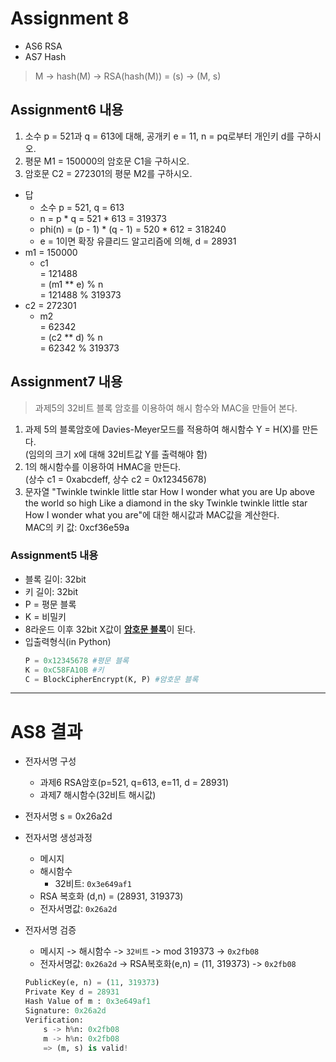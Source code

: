 # Assignment 8


* AS6 RSA
* AS7 Hash
> M -> hash(M) -> RSA(hash(M)) = (s) -> (M,  s)

## Assignment6 내용
1. 소수 p = 521과 q = 613에 대해, 공개키 e = 11, n = pq로부터 개인키 d를 구하시오.
2. 평문 M1 = 150000의 암호문 C1을 구하시오.
3. 암호문 C2 = 272301의 평문 M2를 구하시오.
* 답
    * 소수 p = 521, q = 613
    * n = p * q = 521 * 613 = 319373
    * phi(n) = (p - 1) * (q - 1) = 520 * 612 = 318240
    * e = 1이면 확장 유클리드 알고리즘에 의해, d = 28931
* m1 = 150000
    * c1 <br>= 121488<br>= (m1 ** e) % n<br> = 121488 % 319373    
* c2 = 272301
    * m2 <br>= 62342<br>= (c2 ** d) % n<br> = 62342 % 319373
             
## Assignment7 내용
> 과제5의 32비트 블록 암호를 이용하여 해시 함수와 MAC을 만들어 본다.
1. 과제 5의 블록암호에 Davies-Meyer모드를 적용하여 해시함수 Y = H(X)를 만든다.<br>(임의의 크기 x에 대해 32비트값 Y를 출력해야 함)
2. 1의 해시함수를 이용하여 HMAC을 만든다.<br>(상수 c1 = 0xabcdeff, 상수 c2 = 0x12345678)
3. 문자열 "Twinkle twinkle little star How I wonder what you are Up above the world so high Like a diamond in the sky Twinkle twinkle little star How I wonder what you are"에 대한 해시값과 MAC값을 계산한다.<br>MAC의 키 값: 0xcf36e59a 

### Assignment5 내용
* 블록 길이: 32bit
* 키 길이: 32bit
* P = 평문 블록
* K = 비밀키
* 8라운드 이후 32bit X값이 <U><strong>암호문 블록</strong></U>이 된다.
* 입출력형식(in Python)
    ```.py
    P = 0x12345678 #평문 블록
    K = 0xC58FA10B #키
    C = BlockCipherEncrypt(K, P) #암호문 블록
    ```
  
  
-------
# AS8 결과
* 전자서명 구성
    * 과제6 RSA암호(p=521, q=613, e=11, d = 28931)
    * 과제7 해시함수(32비트 해시값)
* 전자서명 s = 0x26a2d

* 전자서명 생성과정
    * 메시지
    * 해시함수 
        * 32비트: ```0x3e649af1```
    * RSA 복호화 (d,n) = (28931, 319373)
    * 전자서명값: ```0x26a2d```
    
* 전자서명 검증
    * 메시지 -> 해시함수 -> ```32비트``` -> mod 319373 -> ```0x2fb08``` 
    * 전자서명값: ```0x26a2d``` -> RSA복호화(e,n) = (11, 319373) -> ```0x2fb08```
    
    ```.py
    PublicKey(e, n) = (11, 319373)
    Private Key d = 28931
    Hash Value of m : 0x3e649af1
    Signature: 0x26a2d
    Verification:   
        s -> h%n: 0x2fb08
        m -> h%n: 0x2fb08
        => (m, s) is valid!
    ```